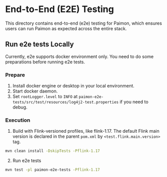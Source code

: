 <!--
Licensed to the Apache Software Foundation (ASF) under one
or more contributor license agreements.  See the NOTICE file
distributed with this work for additional information
regarding copyright ownership.  The ASF licenses this file
to you under the Apache License, Version 2.0 (the
"License"); you may not use this file except in compliance
with the License.  You may obtain a copy of the License at

http://www.apache.org/licenses/LICENSE-2.0

Unless required by applicable law or agreed to in writing,
software distributed under the License is distributed on an
"AS IS" BASIS, WITHOUT WARRANTIES OR CONDITIONS OF ANY
KIND, either express or implied.  See the License for the
specific language governing permissions and limitations
under the License.
-->

# End-to-End (E2E) Testing
This directory contains end-to-end (e2e) testing for Paimon, which ensures users can run Paimon as expected across the entire stack.

## Run e2e tests Locally
Currently, e2e supports docker environment only. You need to do some preparations before running e2e tests.

### Prepare
1. Install docker engine or desktop in your local environment.
2. Start docker daemon.
3. Set `rootLogger.level` to `INFO` at `paimon-e2e-tests/src/test/resources/log4j2-test.properties` if you need to debug. 

### Execution
1. Build with Flink-versioned profiles, like flink-1.17. The default Flink main version is declared in the parent `pom.xml` by `<test.flink.main.version>` tag.

```Bash
mvn clean install -DskipTests -Pflink-1.17
```
2. Run e2e tests
```Bash
mvn test -pl paimon-e2e-tests -Pflink-1.17
```